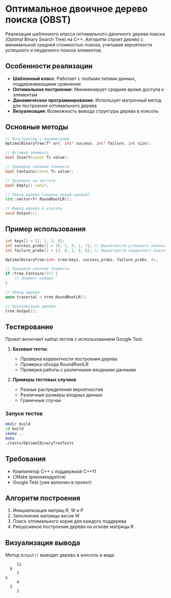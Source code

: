 
# Оптимальное двоичное дерево поиска (OBST)

Реализация шаблонного класса оптимального двоичного дерева поиска (Optimal Binary Search Tree) на C++. Алгоритм строит дерево с минимальной средней стоимостью поиска, учитывая вероятности успешного и неудачного поиска элементов.

## Особенности реализации

- **Шаблонный класс**: Работает с любыми типами данных, поддерживающими сравнение
- **Оптимальное построение**: Минимизирует среднее время доступа к элементам
- **Динамическое программирование**: Использует матричный метод для построения оптимального дерева
- **Визуализация**: Возможность вывода структуры дерева в консоль

## Основные методы

```cpp
// Конструктор с параметрами
OptimalBinaryTree(T* arr, int* success, int* failure, int size);

// Вставка элемента
bool Insert(const T& value);

// Проверка наличия элемента
bool Contains(const T& value);

// Проверка на пустоту
bool Empty() const;

// Обход дерева (корень-левый-правый)
std::vector<T> RoundRootLR();

// Вывод дерева в консоль
void Output();
```

## Пример использования

```cpp
int keys[] = {1, 2, 3, 4};
int success_probs[] = {0, 5, 4, 1, 7}; // Вероятности успешного поиска
int failure_probs[] = {3, 8, 2, 9, 6}; // Вероятности неудачного поиска

OptimalBinaryTree<int> tree(keys, success_probs, failure_probs, 4);

// Проверка наличия элемента
if (tree.Contains(3)) {
    // Элемент найден
}

// Обход дерева
auto traversal = tree.RoundRootLR();

// Визуализация дерева
tree.Output();
```

## Тестирование

Проект включает набор тестов с использованием Google Test:

1. **Базовые тесты**:
   - Проверка корректности построения дерева
   - Проверка обхода RoundRootLR
   - Проверка работы с различными входными данными

2. **Примеры тестовых случаев**:
   - Разные распределения вероятностей
   - Различные размеры входных данных
   - Граничные случаи

### Запуск тестов

```bash
mkdir build
cd build
cmake ..
make
./tests/OptimalBinaryTreeTests
```

## Требования

- Компилятор C++ с поддержкой C++11
- CMake (рекомендуется)
- Google Test (уже включен в проект)

## Алгоритм построения

1. Инициализация матриц R, W и P
2. Заполнение матрицы весов W
3. Поиск оптимального корня для каждого поддерева
4. Рекурсивное построение дерева на основе матрицы R

## Визуализация вывода

Метод `Output()` выводит дерево в консоль в виде:

```
     11
  9
     7
5
     4
  3
     2
```